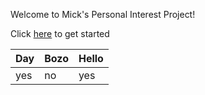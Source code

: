 Welcome to Mick's Personal Interest Project!

Click [here](https://www.youtube.com/watch?v=dQw4w9WgXcQ) to get started



|Day  | Bozo| Hello|
|--------------|-----|------|
|yes           | no  | yes  |
